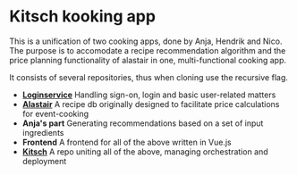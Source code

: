 # Kitsch kooking app

This is a unification of two cooking apps, done by Anja, Hendrik and Nico. The purpose is to accomodate a recipe recommendation algorithm and the price planning functionality of alastair in one, multi-functional cooking app.



It consists of several repositories, thus when cloning use the recursive flag.

* **[Loginservice](github.com/blacksph3re/loginservice)** Handling sign-on, login and basic user-related matters
* **[Alastair](github.com/blacksph3re/alastair2)** A recipe db originally designed to facilitate price calculations for event-cooking
* **Anja's part** Generating recommendations based on a set of input ingredients
* **Frontend** A frontend for all of the above written in Vue.js
* **[Kitsch](github.com/blacksph3re/kitsch)** A repo uniting all of the above, managing orchestration and deployment

